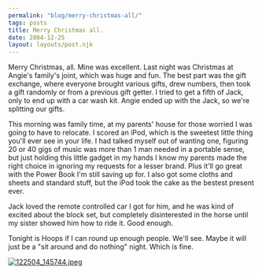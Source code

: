 ```yaml
---
permalink: "blog/merry-christmas-all/"
tags: posts
title: Merry Christmas all.
date: 2004-12-25
layout: layouts/post.njk
---
```


Merry Christmas, all. Mine was excellent. Last night was Christmas at Angie's family's joint, which was huge and fun. The best part was the gift exchange, where everyone brought various gifts, drew numbers, then took a gift randomly or from a previous gift getter. I tried to get a fifth of Jack, only to end up with a car wash kit. Angie ended up with the Jack, so we're splitting our gifts. 

This morning was family time, at my parents' house for those worried I was going to have to relocate. I scored an iPod, which is the sweetest little thing you'll ever see in your life. I had talked myself out of wanting one, figuring 20 or 40 gigs of music was more than 1 man needed in a portable sense, but just holding this little gadget in my hands I know my parents made the right choice in ignoring my requests for a lesser brand. Plus it'll go great with the Power Book I'm still saving up for. I also got some cloths and sheets and standard stuff, but the iPod took the cake as the bestest present ever.

Jack loved the remote controlled car I got for him, and he was kind of excited about the block set, but completely disinterested in the horse until my sister showed him how to ride it. Good enough. 

Tonight is Hoops if I can round up enough people. We'll see. Maybe it will just be a "sit around and do nothing" night. Which is fine.

[<img src="http://pics.livejournal.com/wasson/pic/0000k3ya" alt="122504_145744.jpeg" border="0" />][1]

 [1]: http://pics.livejournal.com/wasson/pic/0000k3ya/
